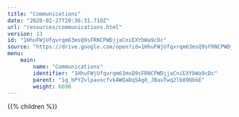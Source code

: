 ```yaml
---
title: "Communications"
date: "2020-02-27T20:36:31.710Z"
url: "resources/communications.html"
version: 13
id: "1HhuFWjUfqvrqm63msQ9sFRNCPWDjjaCniEXYbWa9cDc"
source: "https://drive.google.com/open?id=1HhuFWjUfqvrqm63msQ9sFRNCPWDjjaCniEXYbWa9cDc"
menu:
    main:
        name: "Communications"
        identifier: "1HhuFWjUfqvrqm63msQ9sFRNCPWDjjaCniEXYbWa9cDc"
        parent: "1q_bPYZvlpavocfvkAWQaDq5Ag8_JBauTwq2lb89QbkE"
        weight: 6690
---
```

















{{% children %}}

